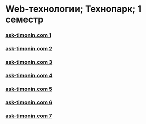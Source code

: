 # Web-технологии; Технопарк; 1 семестр

### [ask-timonin.com 1](https://timoninas.github.io/ask-timonin/page1.html)

### [ask-timonin.com 2](https://timoninas.github.io/ask-timonin/page2.html)

### [ask-timonin.com 3](https://timoninas.github.io/ask-timonin/page3.html)

### [ask-timonin.com 4](https://timoninas.github.io/ask-timonin/page4.html)

### [ask-timonin.com 5](https://timoninas.github.io/ask-timonin/page5.html)

### [ask-timonin.com 6](https://timoninas.github.io/ask-timonin/page6.html)

### [ask-timonin.com 7](https://timoninas.github.io/ask-timonin/page7.html)
